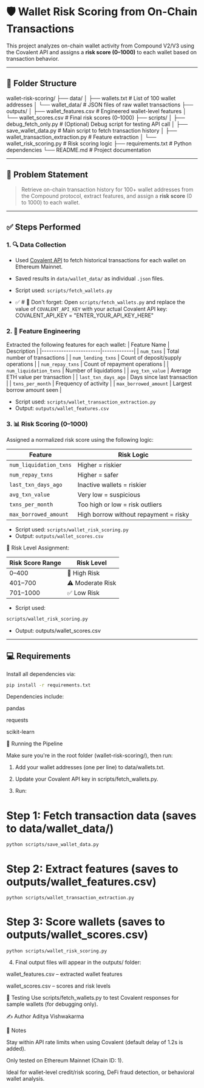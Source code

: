 # 🛡️ Wallet Risk Scoring from On-Chain Transactions

This project analyzes on-chain wallet activity from Compound V2/V3 using the Covalent API and assigns a **risk score (0–1000)** to each wallet based on transaction behavior.

---

## 📂 Folder Structure

wallet-risk-scoring/
├── data/
│ ├── wallets.txt # List of 100 wallet addresses
│ └── wallet_data/ # JSON files of raw wallet transactions
├── outputs/
│ ├── wallet_features.csv # Engineered wallet-level features
│ └── wallet_scores.csv # Final risk scores (0–1000)
├── scripts/
│ ├── debug_fetch_only.py # (Optional) Debug script for testing API call
│ ├── save_wallet_data.py # Main script to fetch transaction history
│ ├── wallet_transaction_extraction.py # Feature extraction
│ └── wallet_risk_scoring.py # Risk scoring logic
├── requirements.txt # Python dependencies
└── README.md # Project documentation


---

## 🧠 Problem Statement

> Retrieve on-chain transaction history for 100+ wallet addresses from the Compound protocol, extract features, and assign a **risk score** (0 to 1000) to each wallet.

---

## ✅ Steps Performed

### 1. 🔍 Data Collection

- Used [Covalent API](https://www.covalenthq.com/docs/api/) to fetch historical transactions for each wallet on Ethereum Mainnet.
- Saved results in `data/wallet_data/` as individual `.json` files.
- Script used: `scripts/fetch_wallets.py`

- ✅ # 🔑 Don't forget:
Open `scripts/fetch_wallets.py` and replace the value of `COVALENT_API_KEY` with your actual Covalent API key:
COVALENT_API_KEY = "ENTER_YOUR_API_KEY_HERE"


### 2. 🧾 Feature Engineering

Extracted the following features for each wallet:
| Feature Name           | Description |
|------------------------|-------------|
| `num_txns`             | Total number of transactions |
| `num_lending_txns`     | Count of deposit/supply operations |
| `num_repay_txns`       | Count of repayment operations |
| `num_liquidation_txns` | Number of liquidations |
| `avg_txn_value`        | Average ETH value per transaction |
| `last_txn_days_ago`    | Days since last transaction |
| `txns_per_month`       | Frequency of activity |
| `max_borrowed_amount`  | Largest borrow amount seen |

- Script used: `scripts/wallet_transaction_extraction.py`
- Output: `outputs/wallet_features.csv`


### 3. 📊 Risk Scoring (0–1000)

Assigned a normalized risk score using the following logic:

| Feature | Risk Logic |
|--------|------------|
| `num_liquidation_txns` | Higher = riskier |
| `num_repay_txns`       | Higher = safer |
| `last_txn_days_ago`    | Inactive wallets = riskier |
| `avg_txn_value`        | Very low = suspicious |
| `txns_per_month`       | Too high or low = risk outliers |
| `max_borrowed_amount`  | High borrow without repayment = risky |

- Script used: `scripts/wallet_risk_scoring.py`
- Output: `outputs/wallet_scores.csv`


🧾 Risk Level Assignment:

| Risk Score Range | Risk Level       |
| ---------------- | ---------------- |
| 0–400            | 🚨 High Risk     |
| 401–700          | ⚠️ Moderate Risk |
| 701–1000         | ✅ Low Risk      |

- Script used: 
```bash
scripts/wallet_risk_scoring.py
```

- Output: 
outputs/wallet_scores.csv 
---


## 💻 Requirements

Install all dependencies via:

```bash
pip install -r requirements.txt
```

Dependencies include:

pandas

requests

scikit-learn



🚀 Running the Pipeline

Make sure you're in the root folder (wallet-risk-scoring/), then run:

1. Add your wallet addresses (one per line) to data/wallets.txt.

2. Update your Covalent API key in scripts/fetch_wallets.py.

3. Run:

# Step 1: Fetch transaction data (saves to data/wallet_data/)

```
python scripts/save_wallet_data.py
```

# Step 2: Extract features (saves to outputs/wallet_features.csv)

```
python scripts/wallet_transaction_extraction.py
```

# Step 3: Score wallets (saves to outputs/wallet_scores.csv)

```
python scripts/wallet_risk_scoring.py
```


4. Final output files will appear in the outputs/ folder:

wallet_features.csv – extracted wallet features

wallet_scores.csv – scores and risk levels


🧪 Testing
Use scripts/fetch_wallets.py to test Covalent responses for sample wallets (for debugging only).


✍️ Author
Aditya Vishwakarma


📌 Notes

Stay within API rate limits when using Covalent (default delay of 1.2s is added).

Only tested on Ethereum Mainnet (Chain ID: 1).

Ideal for wallet-level credit/risk scoring, DeFi fraud detection, or behavioral wallet analysis.

